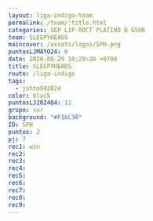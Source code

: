```yaml
---
layout: liga-indigo-team
permalink: /team/:title.html
categories: SEP LIP ROCT PLATINO B GSUR
team: SLEEPYHEADS
maincover: /assets/logos/SPH.png
puntosLJMAYO24: 6
date: 2020-08-29 10:29:20 +0700
title: SLEEPYHEADS
route: /liga-indigo
tags:
  - johto042024
color: black
puntosLJ202404: 12
grupo: sur
background: "#F16C38"
ID: SPH
puntos: 2
pj: 7
rec1: win
rec2:
rec3: 
rec4:
rec5:
rec6:
rec7:
rec8:
rec9:
---
```

